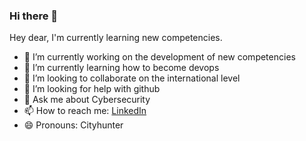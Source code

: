 ### Hi there 👋
Hey dear, I'm currently learning new competencies.

- 🔭 I’m currently working on the development of new competencies
- 🌱 I’m currently learning how to become devops
- 👯 I’m looking to collaborate on the international level
- 🤔 I’m looking for help with github
- 💬 Ask me about Cybersecurity
- 📫 How to reach me: [LinkedIn](https://fr.linkedin.com/in/khalil-chatti-73bb75195)
- 😄 Pronouns: Cityhunter


